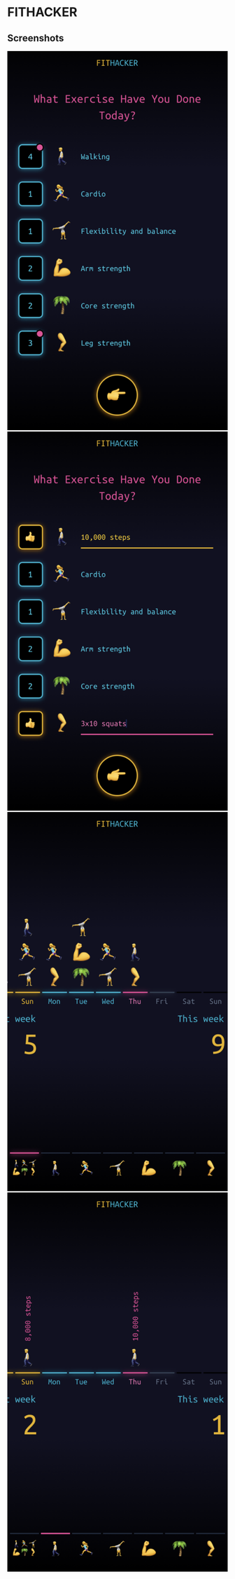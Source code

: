 # FITHACKER

## Screenshots

![checklist](./assets/screenshots/Checklist.png)
![checklist checked](./assets/screenshots/ChecklistChecked.png)
![chart](./assets/screenshots/Chart.png)
![chart filtered](./assets/screenshots/ChartFiltered.png)
